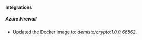 #### Integrations
##### Azure Firewall
- Updated the Docker image to: *demisto/crypto:1.0.0.66562*.
